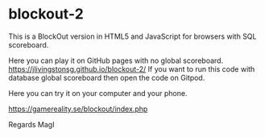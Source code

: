 # blockout-2

This is a BlockOut version in HTML5 and JavaScript for browsers with SQL scoreboard. 

Here you can play it on  GitHub pages with no global scoreboard.
https://jlivingstonsg.github.io/blockout-2/
If you want to run this code with database global scoreboard then open the code  on Gitpod.



Here you can try it on your computer and your phone.

https://gamereality.se/blockout/index.php

Regards MagI
